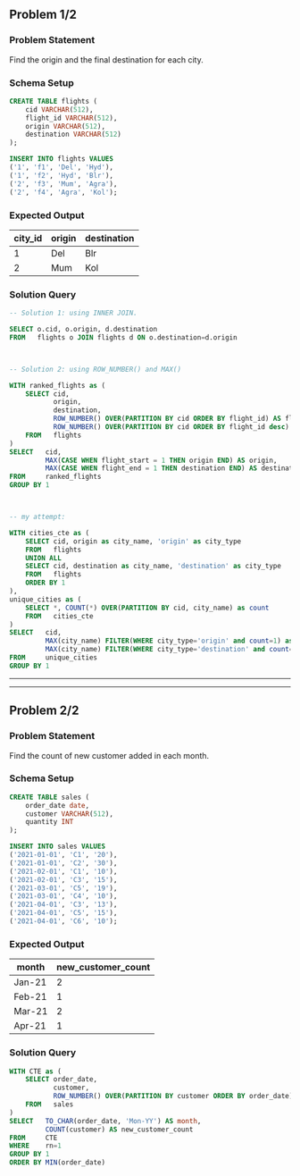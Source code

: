 ## Problem 1/2

### Problem Statement

Find the origin and the final destination for each city.

### Schema Setup

```sql
CREATE TABLE flights (
    cid VARCHAR(512),
    flight_id VARCHAR(512),
    origin VARCHAR(512),
    destination VARCHAR(512)
);

INSERT INTO flights VALUES 
('1', 'f1', 'Del', 'Hyd'),
('1', 'f2', 'Hyd', 'Blr'),
('2', 'f3', 'Mum', 'Agra'),
('2', 'f4', 'Agra', 'Kol');
```


### Expected Output

city_id | origin | destination |
--|--|--|
1 | Del | Blr |
2 | Mum | Kol |

### Solution Query

```sql
-- Solution 1: using INNER JOIN.

SELECT o.cid, o.origin, d.destination
FROM   flights o JOIN flights d ON o.destination=d.origin



-- Solution 2: using ROW_NUMBER() and MAX()

WITH ranked_flights as (
    SELECT cid, 
           origin, 
           destination, 
           ROW_NUMBER() OVER(PARTITION BY cid ORDER BY flight_id) AS flight_start,
           ROW_NUMBER() OVER(PARTITION BY cid ORDER BY flight_id desc) AS flight_end
    FROM   flights
)
SELECT   cid, 
         MAX(CASE WHEN flight_start = 1 THEN origin END) AS origin, 
         MAX(CASE WHEN flight_end = 1 THEN destination END) AS destination
FROM     ranked_flights
GROUP BY 1



-- my attempt: 

WITH cities_cte as (
    SELECT cid, origin as city_name, 'origin' as city_type
    FROM   flights
    UNION ALL
    SELECT cid, destination as city_name, 'destination' as city_type
    FROM   flights
    ORDER BY 1
),
unique_cities as (
    SELECT *, COUNT(*) OVER(PARTITION BY cid, city_name) as count
    FROM   cities_cte
)
SELECT   cid, 
         MAX(city_name) FILTER(WHERE city_type='origin' and count=1) as origin, 
         MAX(city_name) FILTER(WHERE city_type='destination' and count=1) as destination
FROM     unique_cities
GROUP BY 1
```

---
---


## Problem 2/2

### Problem Statement

Find the count of new customer added in each month.


### Schema Setup

```sql
CREATE TABLE sales (
    order_date date,
    customer VARCHAR(512),
    quantity INT
);

INSERT INTO sales VALUES 
('2021-01-01', 'C1', '20'),
('2021-01-01', 'C2', '30'),
('2021-02-01', 'C1', '10'),
('2021-02-01', 'C3', '15'),
('2021-03-01', 'C5', '19'),
('2021-03-01', 'C4', '10'),
('2021-04-01', 'C3', '13'),
('2021-04-01', 'C5', '15'),
('2021-04-01', 'C6', '10');
```


### Expected Output

month | new_customer_count |
--|--|
Jan-21 | 2 |
Feb-21 | 1 |
Mar-21 | 2 |
Apr-21 | 1 |


### Solution Query

```sql
WITH CTE as (
    SELECT order_date, 
           customer, 
           ROW_NUMBER() OVER(PARTITION BY customer ORDER BY order_date) as rn
    FROM   sales
)
SELECT   TO_CHAR(order_date, 'Mon-YY') AS month, 
         COUNT(customer) AS new_customer_count
FROM     CTE
WHERE    rn=1
GROUP BY 1
ORDER BY MIN(order_date)
```
